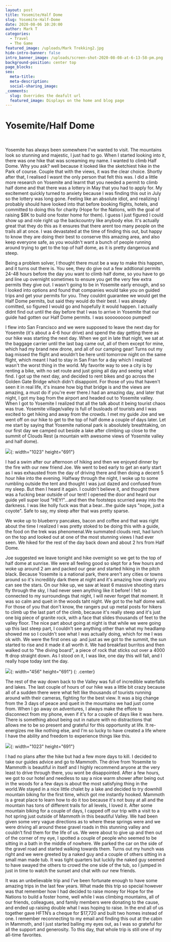 ```yaml
---
layout: post
title: Yosemite/Half Dome
slug: Yosemite-Half-Dome
date: 2020-08-06 10:20:00
author: Mark T
categories:
  - Travel
  - The Game
featured_image: /uploads/Mark Trekking2.jpg
hide-intro-banner: false
intro_banner_image: /uploads/screen-shot-2020-08-08-at-6-13-58-pm.png
background-position: center top
page_blocks:
seo:
  meta-title:
  meta-description:
  social-sharing_image:
_comments:
  slug: Overrides the deafult url
  featured_image: Displays on the home and blog page
---
```


# Yosemite/Half Dome

&nbsp;

Yosemite has always been somewhere I've wanted to visit. The mountains look so stunning and majestic, I just had to go. When I started looking into it, there was one hike that was screaming my name. I wanted to climb Half Dome. Why you ask? well because it looked like the sketchiest hike in the Park of course. Couple that with the views, it was the clear choice. Shortly after that, I realised I wasnt the only person that felt this was. I did a little more research on Yosemite and learnt that you needed a permit to climb half dome and that there was a lottery in May that you had to apply for. My excitement quickly turned to anxiety because I was finding this out in July so the lottery was long gone. Feeling like an absolute idiot, and realizing I probably should have looked into that before booking flights, hotels, and committed to doing this for charity (Hope for the Nations, with the goal of raising $8K to build one foster home for them). I guess I just figured I could show up and role right up the backcountry like anybody else. It's actually great that they do this as it ensures that there arent too many people on the trails all at once. I was devastated at the time of finding this out, but happy to know they are doing their best to conserve this amazing area, and also keep everyone safe, as you wouldn't want a bunch of people running around trying to get to the top of half dome, as it is pretty dangerous and steep.

Being a problem solver, I thought there must be a way to make this happen, and it turns out there is. You see, they do give out a few addtional permits 24-48 hours before the day you want to climb half dome, so you have to go and line up overnight sometimes to ensure you get the very few extra permits they give out. I wasn't going to be in Yosemite early enough, and so I looked into options and found that companies would take you on guided trips and get your permits for you. They couldnt guarantee we would get the Half Dome permits, but said they would do their best. I was already comitted, so figured I would go and hopefully it would happen. I actually didnt find out until the day before that I was to arrive in Yosemite that our guide had gotten our Half Dome permits. I was sooooooooo pumped\!

I flew into San Francisco and we were supposed to leave the next day for Yosemite (it's about a 4-6 hour drive) and spend the day getting there as our hike was starting the next day. When we got in late that night, we sat at the baggage carrier until the last bag came out, all of them except for mine, which had my brand new drone, and all of our camping gear\! Turns out my bag missed the flight and wouldn’t be here until tomorrow night on the same flight, which meant I had to stay in San Fran for a day which I realized wasn't the worst thing in the world. My favorite way to see a city is by renting a bike, with no set route and just going all day and seeing what I find. I got up the next day, and decided to rent bikes and go across the Golden Gate Bridge which didn't disappoint. For those of you that haven't seen it in real life, it's insane how big that bridge is and the views are amazing, a must do if you're ever there.I had an amazing day, and later that night, I got my bag from the airport and headed out to Yosemite valley. When I got to Yosemite I realized that all the talk about it being tourist chaos was true. Yosemite village/valley is full of busloads of tourists and I was excited to get hiking and away from the crowds. I met my guide Joe​ and we went off on our hike to get to the top of half dome a couple of days later. Let me start by saying that Yosemite national park is absolutely breathtaking, on our first day we camped out beside a lake after climbing up close to the summit of Clouds Rest (a mountain with awesome views of Yosemite valley and half dome).

![](/uploads/screen-shot-2020-08-08-at-6-03-07-pm.png){: width="1023" height="691"}

I had a swim after our afternoon of hiking and then we enjoyed dinner by the fire with our new friend Joe​. We went to bed early to get an early start as I was exhausted from the day of driving there and then doing a decent 5 hour hike into the evening. Halfway through the night, I woke up to some rumbling outside the tent and thought I was just dazed and confused from my sleep. But then I heard it again. I couldn't believe it, and thought there was a fucking bear outside of our tent\! I opened the door and heard our guide yell super loud "HEY\!"…and then the footsteps scurried away into the darkness. I was like holly fuck was that a bear…the guide says "nope, just a coyote". Safe to say, my sleep after that was pretty sparse.

We woke up to blueberry pancakes, bacon and coffee and that was right about the time I realized I was pretty stoked to be doing this with a guide, the food on the trek was phenomenal.We summated clouds rest, had lunch on the top and looked out at one of the most stunning views I had ever seen. We hiked for the rest of the day back down and about 2 hrs from Half Dome.&nbsp;

​Joe​ suggested we leave tonight and hike overnight so we get to the top of half dome at sunrise. We were all feeling good so slept for a few hours and woke up around 2 am and packed our gear and started hiking in the pitch black. Because Yosemite is a national park, there aren't any cities or towns around so it's incredibly dark there at night and it's amazing how clearly you can see the stars. On our hike up, we saw at least 6 massive shooting stars fly through the sky, I had never seen anything like it before\! I felt so connected to my surroundings that night, I will never forget that moment. It was so calm and queit in the woods taht night. We got to the half dome wall. For those of you that don't know, the rangers put up metal posts for hikers to climb up the last part of the climb, because it's really steep and it's just one big piece of granite rock, with a face that slides thousands of feet to the valley floor. The nice part about going at night is that while we were going up this last steep part, I couldn't see anything other than what my headlamp showed me so I couldn't see what I was actually doing, which for me I was ok with. We were the first ones up &nbsp;and just as we got to the summit, the sun started to rise and it made it all worth it. We had breakfast burritos and then walked out to "the diving board", a piece of rock that sticks out over a 4000 ft drop straight down. As I stood on it, I was like, one day this will fall, and I really hope today isnt the day.

![](/uploads/screen-shot-2020-08-08-at-6-00-15-pm.png){: width="456" height="691"}
{: .center}

The rest of the way down back to the Valley was full of incredible waterfalls and lakes. The last couple of hours of our hike was a little bit crazy because all of a sudden there were what felt like thousands of tourists running around with their cameras, fighting for the best view. It was a big change from the 3 days of peace and queit in the mountains we had just come from. When I go away on adventures, I always make the effore to disconnect from my phone, even if it's for a couple of days like it was here. There is something about being out in nature with no distractions that allows me to be so present and grateful for this opportunity at life. It re-energizes me like nothing else, and I'm so lucky to have created a life where I have the ability and freedom to experience things like this.&nbsp;

![](/uploads/screen-shot-2020-08-08-at-6-12-20-pm.png){: width="1023" height="691"}

I had no plans after the hike but had a few more days to kill. I decided to take our guides advice and go to Mammoth. The drive from Yosemite to Mammoth is beautiful in itself and I highly recommend anyone at the very least to drive through there, you wont be disappointed. After a few hours, we got to our hotel and needless to say a nice warm shower after being out in the woods for a few days is about the most satisfying thing in the world.We stayed in a nice little chalet by a lake and decided to try downhill mountain biking for the first time, which got me instantly hooked. Mammoth is a great place to learn how to do it too because it's not busy at all and the mountain has tons of different trails for all levels, I loved it. After some mountain biking for a couple of days, I capped off our trip with a visit to a hot spring just outside of Mammoth in this beautiful Valley. We had been given some very vague directions as to where these springs were and we were driving all around these gravel roads in this stunning valley and couldn’t find them for the life of us. We were about to give up and then out of the corner of my eye, I spotted a couple of people who seemed to be sitting in a bath in the middle of nowhere. We parked the car on the side of the gravel road and started walking towards them. Turns out my hunch was right and we were greeted by a naked guy and a couple of others sitting in a small man made tub. It was tight quarters but luckily the naked guy seemed to have swayed the others to crowd the one side of the tub, so I jumped in just in time to watch the sunset and chat with our new friends.

It was an unbelievable trip and I’ve been fortunate enough to have some amazing trips in the last few years. What made this trip so special however was that remember how I had decided to raise money for Hope for the Nations to build a foster home, well while I was climbing mountains, all of our friends, colleagues, and family members were donating to the cause, and ended up raising double what I was hoping to raise. In the end all of us together gave HFTN’s a cheque for $17,720​ and built two homes instead of one. I remember reconnecting to my email and finding this out at the cabin in Mammoth, and I just started balling my eyes out, as I was so grateful for all the support and generosity. To this day, that whole trip is still one of my all-time favorites.

